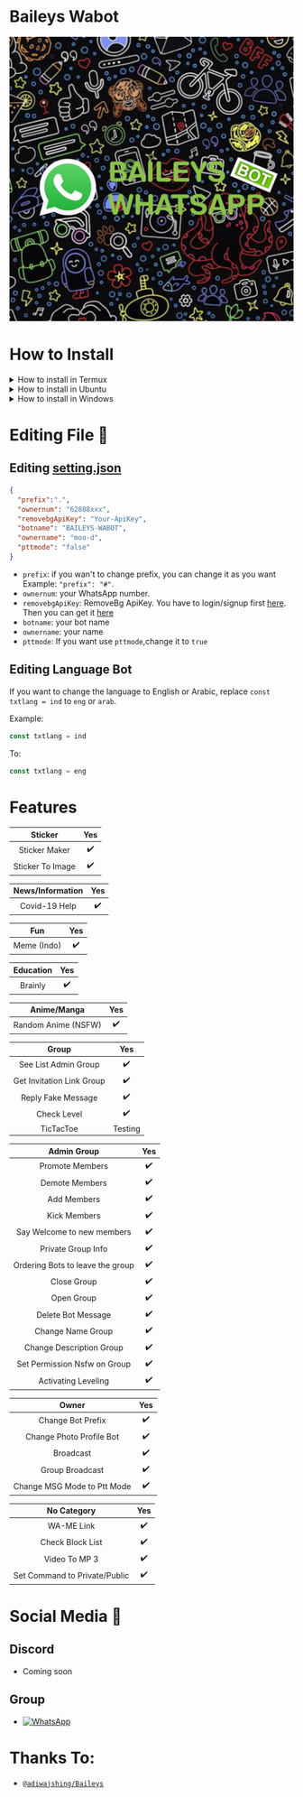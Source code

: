 # Baileys Wabot
<p style="text-align:center">
  <img src="./.github/rm/20210821_110622.jpg">
</p>

# How to Install

<details>
<summary>How to install in Termux</summary>

### Cloning
Type command :

```sh
> apt-get update && apt-get install upgrade -y
> apt-get install git
> git clone https://github.com/moo-d/baileys-wabot
```

### Installing Package & Dependencies
Type command :

```sh
> cd baileys-wabot
> bash install.sh
```

### Start
Type command :

```sh
> npm start
```

</details>

<details>
<summary>How to install in Ubuntu</summary>
Type command :

```sh
> apt-get update
> apt-get install sudo -y
> sudo apt-get install git
> sudo git clone https://github.com/moo-d/baileys-wabot
> cd baileys-wabot
```

### Installing Package & Dependencies

```sh
> sudo apt-get install nodejs -y
> sudo apt-get install wget -y
> sudo apt-get install libwebp-dev -y
> sudo apt-get install tesseract-ocr -y
> npm install && echo "[*] All dependencies have been installed, please run the command \"npm start\" to immediately start the script"
```

#### Alternative
This is an alternative command to install Package & Dependencies

```sh
sudo apt-get install nodejs wget libwebp-dev tesseract-ocr -y && npm install && echo "[*] All dependencies have been installed, please run the command \"npm start\" to immediately start the script"
```

### Start
Type command :

```sh
> npm start
```

</details>

<details>
<summary>How to install in Windows</summary>

#### Installing Git
- Download the file [here](https://git-scm.com/download/win)
- After that, run downloaded file as Administrator.
- Complete the installation.
- Check `git`
- Now that you've Tesseract installed, verify that it's working by running this command to see version number:

```cmd
> git --version
```

#### Installing Libwebp
- Download the file [here](https://storage.googleapis.com/downloads.webmproject.org/releases/webp/libwebp-1.2.1-windows-x64.zip).
- Extract the file to `C:\` path.
- Rename the extracted folder to `libwebp`.
- Run Command Prompt as Administrator.
- Run this command:

```cmd
> setx /m PATH "C:\libwebp\bin;%PATH%"
```

#### Installing Tesseract
- Download the file x64 [here](https://s.id/vftesseract).
- After that, run downloaded file as Administrator.
- Complete the installation.
- Run Command Prompt as Administrator.
- Run this command:
```cmd
> setx /m PATH "C:\Program Files\Tesseract-OCR;%PATH%"
```
It will give us a callback like `SUCCESS: specified value was saved`.
- Now that you've Tesseract installed, verify that it's working by running this command to see version number:
```
> tesseract -version
```

#### Installing FFmpeg
- Download one of the available versions of FFmpeg by clicking [this link](https://www.gyan.dev/ffmpeg/builds/).
- Extract the file to `C:\` path.
- Rename the extracted folder to `ffmpeg`.
- Run Command Prompt as Administrator.
- Run this command:
```cmd
> setx /m PATH "C:\ffmpeg\bin;%PATH%"
```
It will give us a callback like `SUCCESS: specified value was saved`.

</details>

# Editing File 📝

## Editing [setting.json](https://github.com/moo-d/baileys-wabot/blob/main/lib/setting.json)
```json
{
  "prefix":".",
  "ownernum": "62888xxx",
  "removebgApiKey": "Your-ApiKey",
  "botname": "BAILEYS-WABOT",
  "ownername": "moo-d",
  "pttmode": "false"
}
```

- `prefix`: if you wan't to change prefix, you can change it as you want Example: `"prefix": "#"`.
- `ownernum`: your WhatsApp number.
- `removebgApiKey`: RemoveBg ApiKey. You have to login/signup first [here](https://www.remove.bg/upload). Then you can get it [here](https://www.remove.bg/api)
- `botname`: your bot name
- `ownername`: your name
- `pttmode`: If you want use `pttmode`,change it to `true`

## Editing Language Bot
If you want to change the language to English or Arabic, replace `const txtlang = ind` to `eng` or `arab`.

Example:

```js
const txtlang = ind
```

To:
```js
const txtlang = eng
```

<!--# How To Run Bot 24 Hours 🕓
You can run bot 24 hours with website [Replit](replit.com)

Read Replit [README.md](https://github.com/moo-d/baileys-wabot/blob/main/replit/README.md) for How to activating Replit Keep Alive & other.
-->
# Features

|      Sticker     | Yes |
|:----------------:|:---:|
| Sticker Maker    | ✔️  |
| Sticker To Image | ✔️  |

| News/Information | Yes |
|:----------------:|:---:|
| Covid-19 Help    | ✔️  |

|   Fun       | Yes |
|:-----------:|:---:|
| Meme (Indo) | ✔️  |

| Education | Yes |
|:---------:|:---:|
| Brainly   | ✔️  |

|     Anime/Manga     | Yes |
|:-------------------:|:---:|
| Random Anime (NSFW) | ✔️  |

|           Group           | Yes |
|:-------------------------:|:---:|
| See List Admin Group      | ✔️  |
| Get Invitation Link Group | ✔️  |
| Reply Fake Message        | ✔️  |
| Check Level               | ✔️  |
| TicTacToe                 | Testing |

|         Admin Group              | Yes |
|:--------------------------------:|:---:|
| Promote Members                  | ✔️  |
| Demote Members                   | ✔️  |
| Add Members                      | ✔️  |
| Kick Members                     | ✔️  |
| Say Welcome to new members       | ✔️  |
| Private Group Info               | ✔️  |
| Ordering Bots to leave the group | ✔️  |
| Close Group                      | ✔️  |
| Open Group                       | ✔️  |
| Delete Bot Message               | ✔️  |
| Change Name Group                | ✔️  |
| Change Description Group         | ✔️  |
| Set Permission Nsfw on Group     | ✔️  |
| Activating Leveling              | ✔️  |

|             Owner           | Yes |
|:---------------------------:|:---:|
| Change Bot Prefix           | ✔️  |
| Change Photo Profile Bot    | ✔️  |
| Broadcast                   | ✔️  |
| Group Broadcast             | ✔️  |
| Change MSG Mode to Ptt Mode | ✔️  |

|          No Category         | Yes |
|:-----------------------------:|:---:|
| WA-ME Link                    | ✔️  |
| Check Block List              | ✔️  |
| Video To MP 3                 | ✔️  |
| Set Command to Private/Public | ✔️  |

</details>

# Social Media 📱

## Discord
- Coming soon

## Group
* <a href="https://chat.whatsapp.com/Kr17kaCJQZQ0oiaU1q240y"><img alt="WhatsApp" src="https://img.shields.io/badge/WhatsApp%20Group-25D366?style=for-the-badge&logo=whatsapp&logoColor=white"/></a>

# Thanks To:
- [`@adiwajshing/Baileys`](https://github.com/adiwajshing/Baileys)

